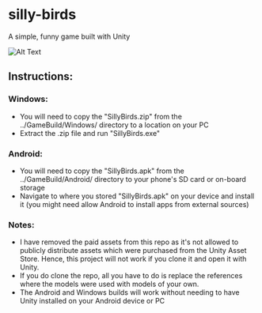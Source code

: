 # silly-birds
A simple, funny game built with Unity

![Alt Text](https://github.com/yasthil/silly-birds/blob/master/SillyBirds/Misc/SillyBirds_Android_Demo.gif)

## Instructions:
### Windows:
* You will need to copy the "SillyBirds.zip" from the ../GameBuild/Windows/ directory to a location on your PC
* Extract the .zip file and run "SillyBirds.exe"

### Android:
* You will need to copy the "SillyBirds.apk" from the ../GameBuild/Android/ directory to your phone's SD card or on-board storage
* Navigate to where you stored "SillyBirds.apk" on your device and install it (you might need allow Android to install apps from external sources)

### Notes:
* I have removed the paid assets from this repo as it's not allowed to publicly distribute assets which were purchased from the Unity Asset Store. Hence, this project will not work if you clone it and open it with Unity. 
* If you do clone the repo, all you have to do is replace the references where the models were used with models of your own.
* The Android and Windows builds will work without needing to have Unity installed on your Android device or PC

